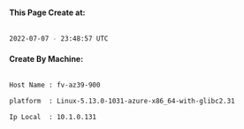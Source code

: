 
   
#### This Page Create at:

```bash

2022-07-07 - 23:48:57 UTC

```

#### Create By Machine:

```bash

Host Name : fv-az39-900

platform  : Linux-5.13.0-1031-azure-x86_64-with-glibc2.31

Ip Local  : 10.1.0.131

```


